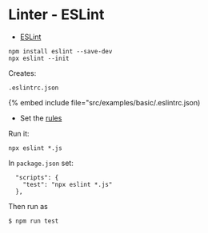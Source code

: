 # Linter - ESLint

* [ESLint](https://eslint.org/)

```
npm install eslint --save-dev
npx eslint --init
```

Creates:

```
.eslintrc.json
```

{% embed include file="src/examples/basic/.eslintrc.json)

* Set the [rules](https://eslint.org/docs/rules/)

Run it:

```
npx eslint *.js
```

In `package.json` set:

```
  "scripts": {
    "test": "npx eslint *.js"
  },
```

Then run as

```
$ npm run test
```


